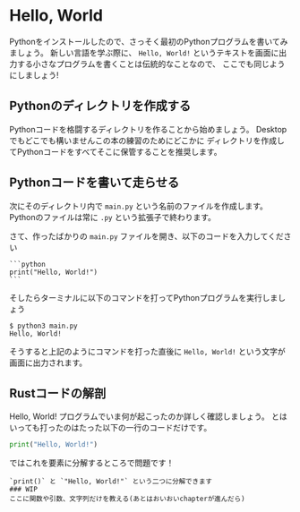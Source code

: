 # Hello, World

Pythonをインストールしたので、さっそく最初のPythonプログラムを書いてみましょう。
新しい言語を学ぶ際に、 `Hello, World!` というテキストを画面に出力する小さなプログラムを書くことは伝統的なことなので、
ここでも同じようにしましょう!

## Pythonのディレクトリを作成する

Pythonコードを格闘するディレクトリを作ることから始めましょう。
Desktopでもどこでも構いませんこの本の練習のためにどこかに
ディレクトリを作成してPythonコードをすべてそこに保管することを推奨します。

## Pythonコードを書いて走らせる

次にそのディレクトリ内で `main.py` という名前のファイルを作成します。
Pythonのファイルは常に `.py` という拡張子で終わります。

さて、作ったばかりの `main.py` ファイルを開き、以下のコードを入力してください

~~~admonish question title="`Hello, World!`という文字を画面に出力します"
```python
print("Hello, World!")
```
~~~

そしたらターミナルに以下のコマンドを打ってPythonプログラムを実行しましょう

```shell
$ python3 main.py
Hello, World!
```

そうすると上記のようにコマンドを打った直後に `Hello, World!` という文字が画面に出力されます。

## Rustコードの解剖

Hello, World! プログラムでいま何が起こったのか詳しく確認しましょう。
とはいっても打ったのはたった以下の一行のコードだけです。

```python
print("Hello, World!")
```

ではこれを要素に分解するところで問題です！

```admonish question title="何個にどこで分解しますか？(クリックで解説を開けます)" collapsible=true
`print()` と `"Hello, World!"` という二つに分解できます
### WIP
ここに関数や引数、文字列だけを教える(あとはおいおいchapterが進んだら)
```
